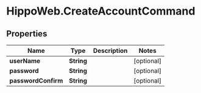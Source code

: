 # HippoWeb.CreateAccountCommand

## Properties

Name | Type | Description | Notes
------------ | ------------- | ------------- | -------------
**userName** | **String** |  | [optional] 
**password** | **String** |  | [optional] 
**passwordConfirm** | **String** |  | [optional] 


